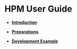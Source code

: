 # HPM User Guide<a name="EN-US_TOPIC_0000001074472258"></a>

-   **[Introduction](introduction.md)**  

-   **[Preparations](preparations-1.md)**  

-   **[Development Example](development-example.md)**  


